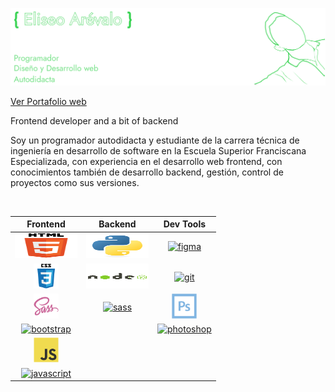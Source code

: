   
  
<!-- # Hi, I am [**Eliseo Arévalo Espinoza**](https://eliseodesign.github.io/) -->
  ![background](./bg.png)

[Ver Portafolio web](https://eliseodesign.github.io/)

Frontend developer and a bit of backend

Soy un programador autodidacta y estudiante de la carrera técnica
de ingeniería en desarrollo de software en la Escuela Superior
Franciscana Especializada, con experiencia en el desarrollo web
frontend, con conocimientos también de desarrollo backend,
gestión, control de proyectos como sus versiones.


<div align="center">
  
<!-- ---- -->

  
  
<br>
  
|Frontend | Backend |Dev Tools|
| :---: |:---:| :---: |
|<!--F: html --> <a href="https://www.w3.org/html/" target="_blank" rel="noreferrer"> <img src="https://raw.githubusercontent.com/devicons/devicon/master/icons/html5/html5-original-wordmark.svg" alt="html5" width="100" height="40"/> </a>  | <!--B: python --> <a href="https://www.python.org" target="_blank" rel="noreferrer"> <img src="https://raw.githubusercontent.com/devicons/devicon/master/icons/python/python-original.svg" alt="python" width="100" height="40"/> </a>  | <!--T: figma --><a href="https://www.figma.com/" target="_blank" rel="noreferrer"> <img src="https://www.vectorlogo.zone/logos/figma/figma-icon.svg" alt="figma" width="100" height="40"/> </a> | <!--___________________________________________________________________-->
|<!--F: Csss --><a href="https://www.w3schools.com/css/" target="_blank" rel="noreferrer"> <img src="https://raw.githubusercontent.com/devicons/devicon/master/icons/css3/css3-original-wordmark.svg" alt="css3" width="40" height="40"/>|<!--B: Node js--><a href="https://nodejs.org" target="_blank" rel="noreferrer"> <img src="https://raw.githubusercontent.com/devicons/devicon/master/icons/nodejs/nodejs-original-wordmark.svg" alt="nodejs" width="100" height="40"/> </a> |<!--T: GIT--><a href="https://git-scm.com/" target="_blank" rel="noreferrer"> <img src="https://www.vectorlogo.zone/logos/git-scm/git-scm-icon.svg" alt="git" width="40" height="40"/> </a>| <!--___________________________________________________________________-->
|<!--F: Sass --> <a href="https://sass-lang.com" target="_blank" rel="noreferrer"> <img src="https://raw.githubusercontent.com/devicons/devicon/master/icons/sass/sass-original.svg" alt="sass" width="40" height="40"/> </a>|<!--B:JAVA  --><a href="https://www.java.com/es" target="_blank" rel="noreferrer"> <img src="https://upload.wikimedia.org/wikipedia/en/thumb/3/30/Java_programming_language_logo.svg/1200px-Java_programming_language_logo.svg.png" alt="sass" width="30" height="60"/> </a>|<!--T: Photoshop--><a href="https://www.photoshop.com/en" target="_blank" rel="noreferrer"> <img src="https://raw.githubusercontent.com/devicons/devicon/master/icons/photoshop/photoshop-line.svg" alt="photoshop" width="40" height="40"/> </a> |<!--___________________________________________________________________-->
|<!--F: Taildwin --><a href="https://tailwindcss.com/" target="_blank" rel="noreferrer"> <img src="https://tailwindcss.com/_next/static/media/tailwindcss-mark.79614a5f61617ba49a0891494521226b.svg" alt="bootstrap" width="40" height="40"/> </a>|<!-- -->|<!--T: Markdown -->        <a href="https://markdown.es/" target="_blank" rel="noreferrer"> <img src="https://geekytheory.com/content/images/2014/03/markdown.png" alt="photoshop" width="60" height="40"/> </a> |<!--___________________________________________________________________-->
| <!-- --><a href="https://developer.mozilla.org/en-US/docs/Web/JavaScript" target="_blank" rel="noreferrer"> <img src="https://raw.githubusercontent.com/devicons/devicon/master/icons/javascript/javascript-original.svg" alt="javascript" width="40" height="40"/> </a>  | | |<!--___________________________________________________________________-->
| <!-- --><a href="https://reactjs.org/" target="_blank" rel="noreferrer"> <img src="https://upload.wikimedia.org/wikipedia/commons/thumb/a/a7/React-icon.svg/2300px-React-icon.svg.png" alt="javascript" width="50" height="40"/> </a>  | | |
  
<!--   ------ -->
  
 
<!-- [![Eliseo GitHub stats](https://github-readme-stats.vercel.app/api?username=eliseodesign&theme=radical)](https://github.com/anuraghazra/github-readme-stats)
  
   -->
  
 
</div>
  
  


